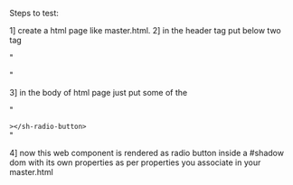 
Steps to test:

1] create a html page like master.html.
2] in  the header tag <head> put below two tag

"<link rel="stylesheet" href="https://rawgit.com/bhabanip07/shui-component-radio/master/shuiRadio.css">
<script src="https://rawgit.com/bhabanip07/shui-component-radio/master/shuiRadio.js" async></script>"

3] in the body of html page just put some of the 

"<body>
<div class="light group">
  <div class="component-wrapper">
    <sh-radio-button data-radioid="id1"
      data-scheme="light"
      data-name="selectionLight"
      data-label="First Siemens"
      data-disabled=true
    ></sh-radio-button>
  </div>
  <div class="component-wrapper">
    <sh-radio-button
      data-radioid="id2"
      data-scheme="light"
      data-name="selectionLight"
      data-label="Third one"
	 
    ></sh-radio-button>
  </div>
</div>
</body>"

4] now  this <sh-radio-button> web component is rendered as radio button inside a #shadow dom  with its own properties as per properties you associate in your master.html
